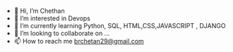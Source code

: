 - 👋 Hi, I’m Chethan
- 👀 I’m interested in Devops
- 🌱 I’m currently learning Python, SQL, HTML,CSS,JAVASCRIPT , DJANGO
- 💞️ I’m looking to collaborate on ...
- 📫 How to reach me brchetan29@gmail.com

<!---
29Chethan/29Chethan is a ✨ special ✨ repository because its `README.md` (this file) appears on your GitHub profile.
You can click the Preview link to take a look at your changes.
--->
